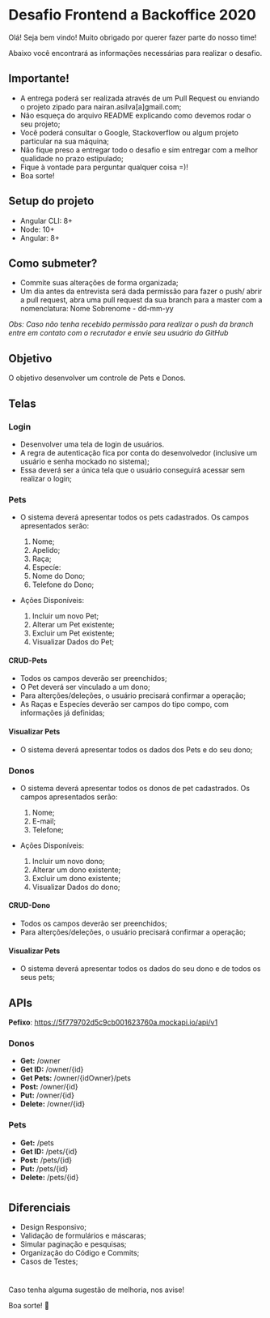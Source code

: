 # Desafio Frontend a Backoffice 2020

Olá! Seja bem vindo! Muito obrigado por querer fazer parte do nosso time! 

Abaixo você encontrará as informações necessárias para realizar o desafio.

## Importante!

- A entrega poderá ser realizada através de um Pull Request ou enviando o projeto zipado para nairan.asilva[a]gmail.com;
- Não esqueça do arquivo README explicando como devemos rodar o seu projeto;
- Você poderá consultar o Google, Stackoverflow ou algum projeto particular na sua máquina;
- Não fique preso a entregar todo o desafio e sim entregar com a melhor qualidade no prazo estipulado; 
- Fique à vontade para perguntar qualquer coisa =)!
- Boa sorte!

## Setup do projeto

- Angular CLI: 8+
- Node: 10+
- Angular: 8+

## Como submeter?

- Commite suas alterações de forma organizada;
- Um dia antes da entrevista será dada permissão para fazer o push/ abrir a pull request, abra uma pull request da sua branch para a master com a nomenclatura: Nome Sobrenome - dd-mm-yy

_Obs: Caso não tenha recebido permissão para realizar o push da branch entre em contato com o recrutador e envie seu usuário do GitHub_

## Objetivo

O objetivo desenvolver um controle de Pets e Donos.

## Telas

### Login

- Desenvolver uma tela de login de usuários.
- A regra de autenticação fica por conta do desenvolvedor (inclusive um usuário e senha mockado no sistema);
- Essa deverá ser a única tela que o usuário conseguirá acessar sem realizar o login;

### Pets

- O sistema deverá apresentar todos os pets cadastrados. Os campos apresentados serão:
	1. Nome;
	2. Apelido;
	3. Raça;
	4. Especíe:
	5. Nome do Dono;
	6. Telefone do Dono;

- Ações Disponíveis:
	1. Incluir um novo Pet;
	2. Alterar um Pet existente;
	3. Excluir um Pet existente;
	4. Visualizar Dados do Pet;

#### CRUD-Pets
- Todos os campos deverão ser preenchidos;
- O Pet deverá ser vinculado a um dono;
- Para alterções/deleções, o usuário precisará confirmar a operação;
- As Raças e Especíes deverão ser campos do tipo compo, com informações já definidas;

#### Visualizar Pets
- O sistema deverá apresentar todos os dados dos Pets e do seu dono;

### Donos

- O sistema deverá apresentar todos os donos de pet cadastrados. Os campos apresentados serão:
	1. Nome;
	2. E-mail;
	3. Telefone;

- Ações Disponíveis:
	1. Incluir um novo dono;
	2. Alterar um dono existente;
	3. Excluir um dono existente;
	4. Visualizar Dados do dono;

#### CRUD-Dono
- Todos os campos deverão ser preenchidos;
- Para alterções/deleções, o usuário precisará confirmar a operação;

#### Visualizar Pets
- O sistema deverá apresentar todos os dados do seu dono e de todos os seus pets;


## APIs

**Pefixo**: https://5f779702d5c9cb001623760a.mockapi.io/api/v1

### Donos
- **Get:** /owner
- **Get ID:** /owner/{id}
- **Get Pets:** /owner/{idOwner}/pets
- **Post:** /owner/{id}
- **Put:** /owner/{id}
- **Delete:** /owner/{id}

### Pets
- **Get:** /pets
- **Get ID:** /pets/{id}
- **Post:** /pets/{id}
- **Put:** /pets/{id}
- **Delete:** /pets/{id}

#

## Diferenciais
- Design Responsivo;
- Validação de formulários e máscaras;
- Simular paginação e pesquisas;
- Organização do Código e Commits;
- Casos de Testes;


#

Caso tenha alguma sugestão de melhoria, nos avise!

Boa sorte! :blue_heart: